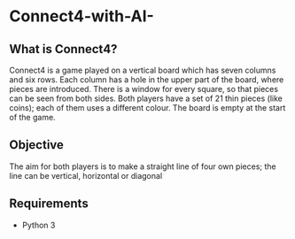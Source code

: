 # Connect4-with-AI-
## What is Connect4?
Connect4 is a game played on a vertical board which has seven columns and six rows. Each column has a hole in the upper part of the board, where pieces are introduced. There is a window for every square, so that pieces can be seen from both sides. Both players have a set of 21 thin pieces (like coins); each of them uses a different colour. The board is empty at the start of the game.

## Objective
The aim for both players is to make a straight line of four own pieces; the line can be vertical, horizontal or diagonal

## Requirements

- Python 3


 
